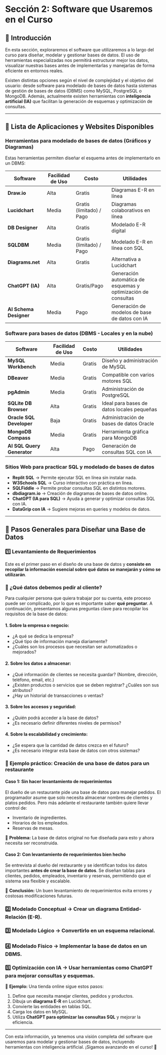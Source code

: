 # Sección 2: Software que Usaremos en el Curso

## 📌 Introducción

En esta sección, exploraremos el software que utilizaremos a lo largo del curso para diseñar, modelar y gestionar bases de datos. El uso de herramientas especializadas nos permitirá estructurar mejor los datos, visualizar nuestras bases antes de implementarlas y manejarlas de forma eficiente en entornos reales.

Existen distintas opciones según el nivel de complejidad y el objetivo del usuario: desde software para modelado de bases de datos hasta sistemas de gestión de bases de datos (DBMS) como MySQL, PostgreSQL o MongoDB. Además, actualmente existen herramientas con **inteligencia artificial (IA)** que facilitan la generación de esquemas y optimización de consultas.

---

## 📌 Lista de Aplicaciones y Websites Disponibles

### **Herramientas para modelado de bases de datos (Gráficos y Diagramas)**
Estas herramientas permiten diseñar el esquema antes de implementarlo en un DBMS:

| Software             | Facilidad de Uso | Costo | Utilidades |
|----------------------|-----------------|-------|------------|
| **Draw.io**         | Alta            | Gratis | Diagramas E-R en línea |
| **Lucidchart**      | Media           | Gratis (limitado) / Pago | Diagramas colaborativos en línea |
| **DB Designer**     | Alta            | Gratis | Modelado E-R digital |
| **SQLDBM**         | Media           | Gratis (limitado) / Pago | Modelado E-R en línea con SQL |
| **Diagrams.net**    | Alta            | Gratis | Alternativa a Lucidchart |
| **ChatGPT (IA)**   | Alta            | Gratis/Pago | Generación automática de esquemas y optimización de consultas |
| **AI Schema Designer** | Media        | Pago | Generación de modelos de base de datos con IA |

### **Software para bases de datos (DBMS - Locales y en la nube)**

| Software             | Facilidad de Uso | Costo | Utilidades |
|----------------------|-----------------|-------|------------|
| **MySQL Workbench** | Media           | Gratis | Diseño y administración de MySQL |
| **DBeaver**         | Media           | Gratis | Compatible con varios motores SQL |
| **pgAdmin**         | Media           | Gratis | Administración de PostgreSQL |
| **SQLite DB Browser** | Alta           | Gratis | Ideal para bases de datos locales pequeñas |
| **Oracle SQL Developer** | Baja       | Gratis | Administración de bases de datos Oracle |
| **MongoDB Compass** | Media           | Gratis | Herramienta gráfica para MongoDB |
| **AI SQL Query Generator** | Alta    | Pago | Generación de consultas SQL con IA |

### **Sitios Web para practicar SQL y modelado de bases de datos**

- **Replit SQL** → Permite ejecutar SQL en línea sin instalar nada.
- **W3Schools SQL** → Curso interactivo con práctica en línea.
- **SQLFiddle** → Permite probar consultas SQL en distintos motores.
- **dbdiagram.io** → Creación de diagramas de bases de datos online.
- **ChatGPT (IA para SQL)** → Ayuda a generar y optimizar consultas SQL con IA.
- **DataGrip con IA** → Sugiere mejoras en queries y modelos de datos.

---

## 📌 Pasos Generales para Diseñar una Base de Datos

### 1️⃣ **Levantamiento de Requerimientos**

Este es el primer paso en el diseño de una base de datos y **consiste en recopilar la información esencial sobre qué datos se manejarán y cómo se utilizarán**.

### **📌 ¿Qué datos debemos pedir al cliente?**

Para cualquier persona que quiera trabajar por su cuenta, este proceso puede ser complicado, por lo que es importante saber **qué preguntar**. A continuación, presentamos algunas preguntas clave para recopilar los requisitos de la base de datos:

#### **1. Sobre la empresa o negocio:**
- ¿A qué se dedica la empresa?
- ¿Qué tipo de información maneja diariamente?
- ¿Cuáles son los procesos que necesitan ser automatizados o mejorados?

#### **2. Sobre los datos a almacenar:**
- ¿Qué información de clientes se necesita guardar? (Nombre, dirección, teléfono, email, etc.)
- ¿Existen productos o servicios que se deben registrar? ¿Cuáles son sus atributos?
- ¿Hay un historial de transacciones o ventas?

#### **3. Sobre los accesos y seguridad:**
- ¿Quién podrá acceder a la base de datos?
- ¿Es necesario definir diferentes niveles de permisos?

#### **4. Sobre la escalabilidad y crecimiento:**
- ¿Se espera que la cantidad de datos crezca en el futuro?
- ¿Es necesario integrar esta base de datos con otros sistemas?

### **📌 Ejemplo práctico: Creación de una base de datos para un restaurante**

#### **Caso 1: Sin hacer levantamiento de requerimientos**
El dueño de un restaurante pide una base de datos para manejar pedidos. El programador asume que solo necesita almacenar nombres de clientes y platos pedidos. Pero más adelante el restaurante también quiere llevar control de:
- Inventario de ingredientes.
- Horarios de los empleados.
- Reservas de mesas.

📌 **Problema:** La base de datos original no fue diseñada para esto y ahora necesita ser reconstruida.

#### **Caso 2: Con levantamiento de requerimientos bien hecho**
Se entrevista al dueño del restaurante y se identifican todos los datos importantes **antes de crear la base de datos**. Se diseñan tablas para clientes, pedidos, empleados, inventario y reservas, permitiendo que el sistema sea flexible y escalable.

📌 **Conclusión:** Un buen levantamiento de requerimientos evita errores y costosas modificaciones futuras.

### 2️⃣ **Modelado Conceptual** → Crear un **diagrama Entidad-Relación (E-R)**.

### 3️⃣ **Modelado Lógico** → Convertirlo en un esquema relacional.

### 4️⃣ **Modelado Físico** → Implementar la base de datos en un DBMS.

### 5️⃣ **Optimización con IA** → Usar herramientas como ChatGPT para mejorar consultas y esquemas.

📌 **Ejemplo:** Una tienda online sigue estos pasos:
1. Define que necesita manejar clientes, pedidos y productos.
2. Dibuja un **diagrama E-R** en Lucidchart.
3. Convierte las entidades en tablas SQL.
4. Carga los datos en MySQL.
5. Utiliza **ChatGPT para optimizar las consultas SQL** y mejorar la eficiencia.

---

Con esta información, ya tenemos una visión completa del software que usaremos para modelar y gestionar bases de datos, incluyendo herramientas con inteligencia artificial. ¡Sigamos avanzando en el curso! 🚀

